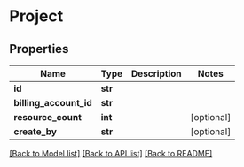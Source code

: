 # Project

## Properties
Name | Type | Description | Notes
------------ | ------------- | ------------- | -------------
**id** | **str** |  | 
**billing_account_id** | **str** |  | 
**resource_count** | **int** |  | [optional] 
**create_by** | **str** |  | [optional] 

[[Back to Model list]](../README.md#documentation-for-models) [[Back to API list]](../README.md#documentation-for-api-endpoints) [[Back to README]](../README.md)


